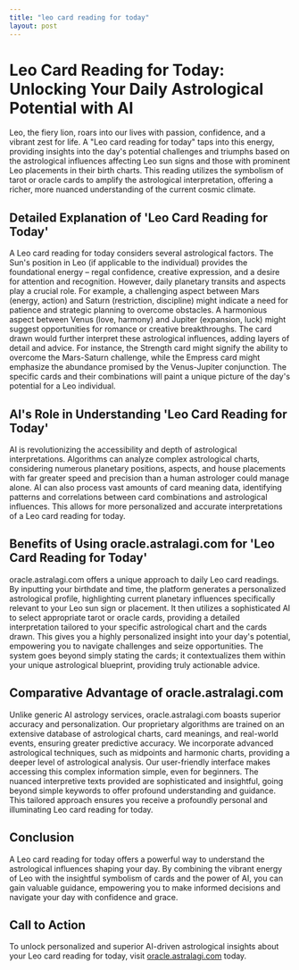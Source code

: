 ```yaml
---
title: "leo card reading for today"
layout: post
---
```


# Leo Card Reading for Today: Unlocking Your Daily Astrological Potential with AI

Leo, the fiery lion, roars into our lives with passion, confidence, and a vibrant zest for life.  A "Leo card reading for today" taps into this energy, providing insights into the day's potential challenges and triumphs based on the astrological influences affecting Leo sun signs and those with prominent Leo placements in their birth charts. This reading utilizes the symbolism of tarot or oracle cards to amplify the astrological interpretation, offering a richer, more nuanced understanding of the current cosmic climate.


## Detailed Explanation of 'Leo Card Reading for Today'

A Leo card reading for today considers several astrological factors. The Sun's position in Leo (if applicable to the individual) provides the foundational energy – regal confidence, creative expression, and a desire for attention and recognition.  However, daily planetary transits and aspects play a crucial role.  For example, a challenging aspect between Mars (energy, action) and Saturn (restriction, discipline) might indicate a need for patience and strategic planning to overcome obstacles. A harmonious aspect between Venus (love, harmony) and Jupiter (expansion, luck) might suggest opportunities for romance or creative breakthroughs. The card drawn would further interpret these astrological influences, adding layers of detail and advice.  For instance, the Strength card might signify the ability to overcome the Mars-Saturn challenge, while the Empress card might emphasize the abundance promised by the Venus-Jupiter conjunction.  The specific cards and their combinations will paint a unique picture of the day's potential for a Leo individual.


## AI's Role in Understanding 'Leo Card Reading for Today'

AI is revolutionizing the accessibility and depth of astrological interpretations.  Algorithms can analyze complex astrological charts, considering numerous planetary positions, aspects, and house placements with far greater speed and precision than a human astrologer could manage alone. AI can also process vast amounts of card meaning data, identifying patterns and correlations between card combinations and astrological influences. This allows for more personalized and accurate interpretations of a Leo card reading for today.


## Benefits of Using oracle.astralagi.com for 'Leo Card Reading for Today'

oracle.astralagi.com offers a unique approach to daily Leo card readings.  By inputting your birthdate and time, the platform generates a personalized astrological profile, highlighting current planetary influences specifically relevant to your Leo sun sign or placement.  It then utilizes a sophisticated AI to select appropriate tarot or oracle cards, providing a detailed interpretation tailored to your specific astrological chart and the cards drawn. This gives you a highly personalized insight into your day's potential, empowering you to navigate challenges and seize opportunities. The system goes beyond simply stating the cards; it contextualizes them within your unique astrological blueprint, providing truly actionable advice.


## Comparative Advantage of oracle.astralagi.com

Unlike generic AI astrology services, oracle.astralagi.com boasts superior accuracy and personalization. Our proprietary algorithms are trained on an extensive database of astrological charts, card meanings, and real-world events, ensuring greater predictive accuracy.  We incorporate advanced astrological techniques, such as midpoints and harmonic charts, providing a deeper level of astrological analysis. Our user-friendly interface makes accessing this complex information simple, even for beginners. The nuanced interpretive texts provided are sophisticated and insightful, going beyond simple keywords to offer profound understanding and guidance. This tailored approach ensures you receive a profoundly personal and illuminating Leo card reading for today.


## Conclusion

A Leo card reading for today offers a powerful way to understand the astrological influences shaping your day.  By combining the vibrant energy of Leo with the insightful symbolism of cards and the power of AI, you can gain valuable guidance, empowering you to make informed decisions and navigate your day with confidence and grace.


## Call to Action

To unlock personalized and superior AI-driven astrological insights about your Leo card reading for today, visit [oracle.astralagi.com](https://oracle.astralagi.com) today.